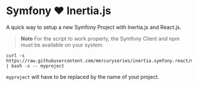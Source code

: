 # Symfony ❤️ Inertia.js

A quick way to setup a new Symfony Project with Inertia.js and React.js.

> **Note**
> For the script to work properly, the Symfony Client and npm must be available on your system.

```shell
curl -s https://raw.githubusercontent.com/mercuryseries/inertia.symfony.react/main/build.sh | bash -s -- myproject
```

`myproject` will have to be replaced by the name of yout project.
